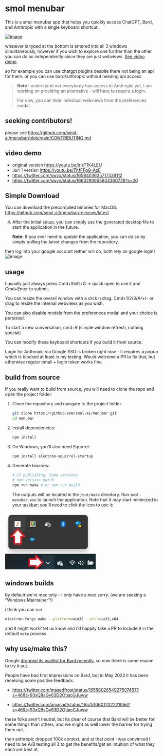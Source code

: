 # smol menubar

This is a smol menubar app that helps you quickly access ChatGPT, Bard, and Anthropic with a single keyboard shortcut.

[![image](https://github.com/smol-ai/menubar/assets/6764957/753c6128-d978-4bb4-8642-588d42121ff5)](https://youtu.be/ThfFFgG-AzE)

whatever is typed at the bottom is entered into all 3 windows simultaneously, however if you wish to explore one further than the other you can do so independently since they are just webviews. [See video demo](https://youtu.be/ThfFFgG-AzE).

so for example you can use chatgpt plugins despite there not being an api for them. or you can use bard/anthropic without needing api access.

> **Note**
> I understand not everybody has access to Anthropic yet. I am working on providing an alternative - will have to require a login.
> 
> For now, you can hide individual webviews from the preferences modal. 

## seeking contributors!

please see https://github.com/smol-ai/menubar/blob/main/CONTRIBUTING.md

## video demo

- original version https://youtu.be/jrlxT1K4LEU
- Jun 1 version https://youtu.be/ThfFFgG-AzE
- https://twitter.com/swyx/status/1658403625717338112
- https://twitter.com/swyx/status/1663290955804360728?s=20

## Simple Download

You can download the precompiled binaries for MacOS: https://github.com/smol-ai/menubar/releases/latest

4. After the initial setup, you can simply use the generated desktop file to start the application in the future.

   **Note:** If you ever need to update the application, you can do so by simply pulling the latest changes from the repository.

then log into your google account (either will do, both rely on google login)
![image](https://github.com/smol-ai/menubar/assets/6764957/dce5b127-e8c2-4be2-97d3-e2fa3042ef24)

## usage

I usually just always press Cmd+Shift+G -> quick open to use it and Cmd+Enter to submit.

You can resize the overall window with a click n drag. Cmd+1/2/3/A/+/- or drag to resize the internal webviews as you wish.

You can also disable models from the preferences modal and your choice is persisted.

To start a new conversation, cmd+R (simple window refresh, nothing special)

You can modify these keyboard shortcuts if you build it from source.

Login for Anthropic via Google SSO is broken right now - it requires a popup which is blocked at least in my testing. Would welcome a PR to fix that, but otherwise regular email + login token works fine.


## build from source

If you really want to build from source, you will need to clone the repo and open the project folder:

1. Clone the repository and navigate to the project folder:

   ```bash
   git clone https://github.com/smol-ai/menubar.git
   cd menubar
   ```

2. Install dependencies:

   ```bash
   npm install
   ```

3. On Windows, you'll also need Squirrel:

   ```bash
   npm install electron-squirrel-startup
   ```

4. Generate binaries:

   ```bash
   # If publishing, bump versions
   # npm version patch
   npm run make # or npm run build
   ```

   The outputs will be located in the `/out/make` directory. Run `smol-menubar.exe` to launch the application. Note that it may start minimized in your taskbar; you'll need to click the icon to use it:

![image](images/minimized.jpg)

## windows builds

by default we're mac only - i only have a mac sorry. (we are seeking a "Windows Maintainer"!)

i think you can run

```bash
electron-forge make --platform=win32 --arch=ia32,x64
```

and it might work? let us know and i'd happily take a PR to include it in the default `make` process.

## why use/make this?

Google [dropped its waitlist for Bard recently](https://www.theverge.com/2023/5/10/23718066/google-bard-ai-features-waitlist-dark-mode-visual-search-io), so now there is some reason to try it out.

People have bad first impressions on Bard, but in May 2023 it has been receiving some positive feedback:

- https://twitter.com/masadfrost/status/1655802654927507457?s=46&t=90xQ8sGy63D2OtiaoGJuww

- https://twitter.com/amasad/status/1657510601202221056?s=46&t=90xQ8sGy63D2OtiaoGJuww

these folks aren't neutral, but its clear of course that Bard will be better for some things than others, and we might as well lower the barrier for trying them out.

then anthropic dropped 100k context, and at that point i was convinced i need to be A/B testing all 3 to get the benefits/get an intuition of what they each are best at.

